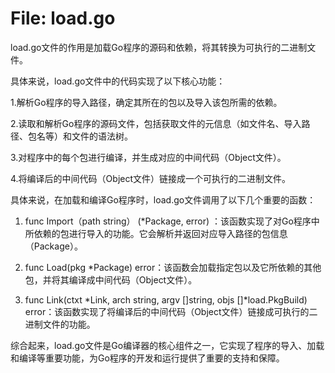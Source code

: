 # File: load.go

load.go文件的作用是加载Go程序的源码和依赖，将其转换为可执行的二进制文件。

具体来说，load.go文件中的代码实现了以下核心功能：

1.解析Go程序的导入路径，确定其所在的包以及导入该包所需的依赖。

2.读取和解析Go程序的源码文件，包括获取文件的元信息（如文件名、导入路径、包名等）和文件的语法树。

3.对程序中的每个包进行编译，并生成对应的中间代码（Object文件）。

4.将编译后的中间代码（Object文件）链接成一个可执行的二进制文件。

具体来说，在加载和编译Go程序时，load.go文件调用了以下几个重要的函数：

1. func Import（path string） (*Package, error) ：该函数实现了对Go程序中所依赖的包进行导入的功能。它会解析并返回对应导入路径的包信息（Package）。

2. func Load(pkg *Package) error：该函数会加载指定包以及它所依赖的其他包，并将其编译成中间代码（Object文件）。

3. func Link(ctxt *Link, arch string, argv []string, objs []*load.PkgBuild) error：该函数实现了将编译后的中间代码（Object文件）链接成可执行的二进制文件的功能。

综合起来，load.go文件是Go编译器的核心组件之一，它实现了程序的导入、加载和编译等重要功能，为Go程序的开发和运行提供了重要的支持和保障。

